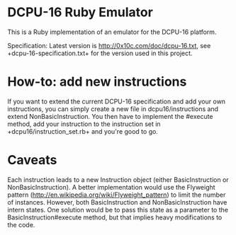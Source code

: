 DCPU-16 Ruby Emulator
=====================
This is a Ruby implementation of an emulator for the DCPU-16 platform.

Specification: Latest version is http://0x10c.com/doc/dcpu-16.txt, see +dcpu-16-specification.txt+ for the version used in this project.

How-to: add new instructions
============================
If you want to extend the current DCPU-16 specification and add your own instructions, you can simply create a new file in dcpu16/instructions and extend
NonBasicInstruction. You then have to implement the #execute method, add your instruction to the instruction set in +dcpu16/instruction_set.rb+ and you're good to go.

Caveats
=======
Each instruction leads to a new Instruction object (either BasicInstruction or NonBasicInstruction). A better implementation would use the Flyweight pattern (http://en.wikipedia.org/wiki/Flyweight_pattern)
to limit the number of instances. However, both BasicInstruction and NonBasicInstruction have intern states. One solution would be to pass this state as a parameter to the BasicInstruction#execute method, but
that implies heavy modifications to the code.
